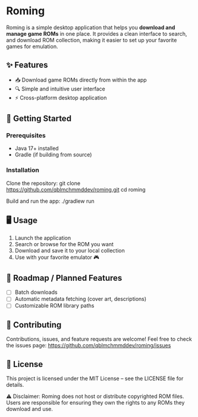 # Roming

Roming is a simple desktop application that helps you **download and manage game ROMs** in one place.
It provides a clean interface to search, and download ROM collection, making it easier to set up your favorite games for emulation.

## ✨ Features
- 📥 Download game ROMs directly from within the app
- 🔍 Simple and intuitive user interface
- ⚡ Cross-platform desktop application

## 🚀 Getting Started

### Prerequisites
- Java 17+ installed
- Gradle (if building from source)

### Installation
Clone the repository:
git clone https://github.com/qblmchmmddev/roming.git
cd roming

Build and run the app:
./gradlew run

## 🖥️ Usage
1. Launch the application
2. Search or browse for the ROM you want
3. Download and save it to your local collection
4. Use with your favorite emulator 🎮

## 📜 Roadmap / Planned Features
- [ ] Batch downloads
- [ ] Automatic metadata fetching (cover art, descriptions)
- [ ] Customizable ROM library paths

## 🤝 Contributing
Contributions, issues, and feature requests are welcome!
Feel free to check the issues page: https://github.com/qblmchmmddev/roming/issues

## 📄 License
This project is licensed under the MIT License – see the LICENSE file for details.

⚠️ Disclaimer:
Roming does not host or distribute copyrighted ROM files.
Users are responsible for ensuring they own the rights to any ROMs they download and use.
